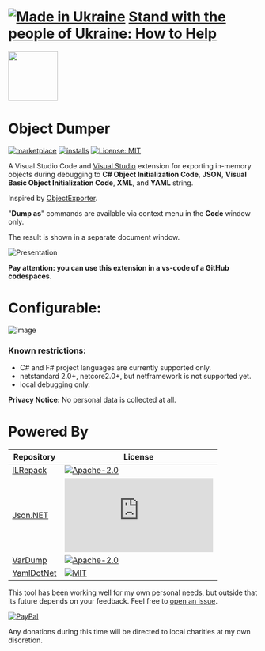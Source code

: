# [![Made in Ukraine](https://img.shields.io/badge/made_in-ukraine-ffd700.svg?labelColor=0057b7&style=for-the-badge)](https://stand-with-ukraine.pp.ua) [Stand with the people of Ukraine: How to Help](https://stand-with-ukraine.pp.ua)

<img src="https://yevhencherkes.gallerycdn.vsassets.io/extensions/yevhencherkes/yellowflavorobjectdumper/0.0.0.64/1665328424655/Microsoft.VisualStudio.Services.Icons.Default" width="100" height="100" />

# Object Dumper

[![marketplace](https://img.shields.io/visual-studio-marketplace/v/YevhenCherkes.object-dumper.svg?label=Marketplace&style=for-the-badge)](https://marketplace.visualstudio.com/items?itemName=YevhenCherkes.object-dumper)
[![installs](https://img.shields.io/visual-studio-marketplace/i/YevhenCherkes.object-dumper?label=Installs&style=for-the-badge)](https://marketplace.visualstudio.com/items?itemName=YevhenCherkes.object-dumper)
[![License: MIT](https://img.shields.io/github/license/ycherkes/ObjectDumper?style=for-the-badge)](https://github.com/ycherkes/ObjectDumper/blob/main/LICENSE.txt)

A Visual Studio Code and [Visual Studio](https://marketplace.visualstudio.com/items?itemName=YevhenCherkes.YellowFlavorObjectDumper) extension for exporting in-memory objects during debugging to **C# Object Initialization Code**, **JSON**, **Visual Basic Object Initialization Code**, **XML**, and **YAML** string.

Inspired by [ObjectExporter](https://github.com/OmarElabd/ObjectExporter).

"**Dump as**" commands are available via context menu in the **Code** window only.

The result is shown in a separate document window.

![Presentation](https://user-images.githubusercontent.com/13467759/201370888-c8aa6d18-a732-4538-8466-3251665bbfe6.gif)

**Pay attention: you can use this extension in a vs-code of a GitHub codespaces.**

# Configurable:
![image](https://user-images.githubusercontent.com/13467759/201370963-716fbb73-ed7a-47e1-a105-9ac9ee79a287.PNG)

### Known restrictions:
- C# and F# project languages are currently supported only.
- netstandard 2.0+, netcore2.0+, but netframework is not supported yet.
- local debugging only.

**Privacy Notice:** No personal data is collected at all.

# Powered By

| Repository  | License |
| ------------- | ------------- |
| [ILRepack](https://github.com/gluck/il-repack)  | [![Apache-2.0](https://img.shields.io/github/license/gluck/il-repack?style=flat-square)](https://github.com/gluck/il-repack/blob/master/LICENSE)  |
| [Json.NET](https://github.com/JamesNK/Newtonsoft.Json)  | [![MIT](https://img.shields.io/github/license/JamesNK/Newtonsoft.Json?style=flat-square)](https://github.com/JamesNK/Newtonsoft.Json/blob/master/LICENSE.md)  |
| [VarDump](https://github.com/ycherkes/VarDump)  | [![Apache-2.0](https://img.shields.io/github/license/ycherkes/vardump?style=flat-square)](https://github.com/ycherkes/VarDump/blob/main/LICENSE)  |
| [YamlDotNet](https://github.com/aaubry/YamlDotNet)  | [![MIT](https://img.shields.io/github/license/aaubry/YamlDotNet?style=flat-square)](https://github.com/aaubry/YamlDotNet/blob/master/LICENSE.txt)  |

This tool has been working well for my own personal needs, but outside that its future depends on your feedback. Feel free to [open an issue](https://github.com/ycherkes/ObjectDumper/issues).

[![PayPal](https://img.shields.io/badge/Donate-PayPal-ffd700.svg?labelColor=0057b7&style=for-the-badge)](https://www.paypal.com/donate/?business=KXGF7CMW8Y8WJ&no_recurring=0&item_name=Help+Object+Dumper+become+better%21)

Any donations during this time will be directed to local charities at my own discretion.
